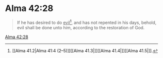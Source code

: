 # Alma 42:28

> If he has desired to do <u>evil</u>[^a], and has not repented in his days, behold, evil shall be done unto him, according to the restoration of God.

[Alma 42:28](https://www.churchofjesuschrist.org/study/scriptures/bofm/alma/42?lang=eng&id=p28#p28)


[^a]: [[Alma 41.2|Alma 41:4 (2–5)]][[Alma 41.3|]][[Alma 41.4|]][[Alma 41.5|]].  
